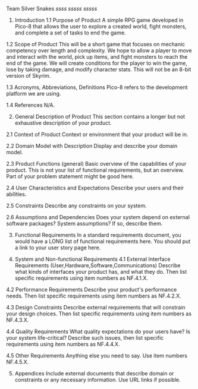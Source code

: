Team Silver Snakes *ssss* *sssss* *sssss*
1. Introduction
1.1 Purpose of Product
  A simple RPG game developed in Pico-8 that allows the user to explore a created world, fight monsters, and complete a set of tasks to end the game. 

1.2 Scope of Product
  This will be a short game that focuses on mechanic competency over length and complexity. We hope to allow a player to move and interact with the world, pick up items, and fight monsters to reach the end of the game. We will create conditions for the player to win the game, lose by taking damage, and modify character stats. This will not be an 8-bit version of Skyrim. 

1.3 Acronyms, Abbreviations, Definitions
  Pico-8 refers to the development platform we are using.

1.4 References
  N/A.

2. General Description of Product
  This section contains a longer but not exhaustive description of your product.

2.1 Context of Product
  Context or environment that your product will be in.

2.2 Domain Model with Description
  Display and describe your domain model.

2.3 Product Functions (general)
  Basic overview of the capabilities of your product. This is not your list of functional requirements, but an overview. Part of your problem statement might be good     here.

2.4 User Characteristics and Expectations
  Describe your users and their abilities.

2.5 Constraints
  Describe any constraints on your system.

2.6 Assumptions and Dependencies
  Does your system depend on external software packages? System assumptions? If so, describe them.

3. Functional Requirements
  In a standard requirements document, you would have a LONG list of functional requirements here. You should put a link to your user story page here.

4. System and Non-functional Requirements
4.1 External Interface Requirements (User,Hardware,Software,Communications)
Describe what kinds of interfaces your product has, and what they do. Then list specific requirements using item numbers as NF.4.1.X.

4.2 Performance Requirements
Describe your product's performance needs. Then list specific requirements using item numbers as NF.4.2.X.

4.3 Design Constraints
Describe external requirements that will constrain your design choices. Then list specific requirements using item numbers as NF.4.3.X.

4.4 Quality Requirements
What quality expectations do your users have? Is your system life-critical? Describe such issues, then list specific requirements using item numbers as NF.4.4.X.

4.5 Other Requirements
Anything else you need to say. Use item numbers NF.4.5.X.

5. Appendices
Include external documents that describe domain or constraints or any necessary information. Use URL links if possible.
